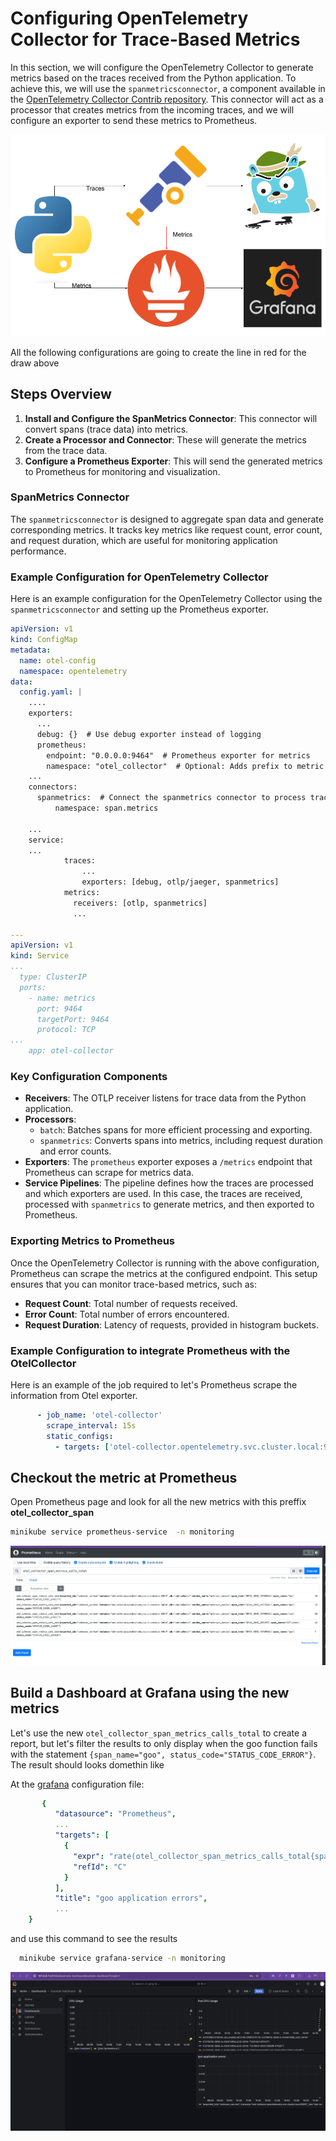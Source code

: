 # Configuring OpenTelemetry Collector for Trace-Based Metrics

In this section, we will configure the OpenTelemetry Collector to generate metrics based on the traces received from the Python application. To achieve this, we will use the `spanmetricsconnector`, a component available in the [OpenTelemetry Collector Contrib repository](https://github.com/open-telemetry/opentelemetry-collector-contrib/tree/main/connector/spanmetricsconnector). This connector will act as a processor that creates metrics from the incoming traces, and we will configure an exporter to send these metrics to Prometheus.

![python otelcollector jaeger](<python-otelcollector-jaeger.png>)

All the following configurations are going to create the line in red for the draw above

## Steps Overview

1. **Install and Configure the SpanMetrics Connector**: This connector will convert spans (trace data) into metrics.
2. **Create a Processor and Connector**: These will generate the metrics from the trace data.
3. **Configure a Prometheus Exporter**: This will send the generated metrics to Prometheus for monitoring and visualization.

### SpanMetrics Connector

The `spanmetricsconnector` is designed to aggregate span data and generate corresponding metrics. It tracks key metrics like request count, error count, and request duration, which are useful for monitoring application performance.

### Example Configuration for OpenTelemetry Collector

Here is an example configuration for the OpenTelemetry Collector using the `spanmetricsconnector` and setting up the Prometheus exporter.

```yaml
apiVersion: v1
kind: ConfigMap
metadata:
  name: otel-config
  namespace: opentelemetry
data:
  config.yaml: |
    ....
    exporters:
      ...
      debug: {}  # Use debug exporter instead of logging
      prometheus:
        endpoint: "0.0.0.0:9464"  # Prometheus exporter for metrics
        namespace: "otel_collector"  # Optional: Adds prefix to metric names
    ...
    connectors:
      spanmetrics:  # Connect the spanmetrics connector to process traces
          namespace: span.metrics

    ...
    service:
    ...
            traces: 
                ...
                exporters: [debug, otlp/jaeger, spanmetrics]
            metrics:
              receivers: [otlp, spanmetrics]
              ...

---
apiVersion: v1
kind: Service
...
  type: ClusterIP
  ports:
    - name: metrics
      port: 9464
      targetPort: 9464
      protocol: TCP
...
    app: otel-collector
```

### Key Configuration Components

- **Receivers**: The OTLP receiver listens for trace data from the Python application.
- **Processors**: 
  - `batch`: Batches spans for more efficient processing and exporting.
  - `spanmetrics`: Converts spans into metrics, including request duration and error counts.
- **Exporters**: The `prometheus` exporter exposes a `/metrics` endpoint that Prometheus can scrape for metrics data.
- **Service Pipelines**: The pipeline defines how the traces are processed and which exporters are used. In this case, the traces are received, processed with `spanmetrics` to generate metrics, and then exported to Prometheus.

### Exporting Metrics to Prometheus

Once the OpenTelemetry Collector is running with the above configuration, Prometheus can scrape the metrics at the configured endpoint. This setup ensures that you can monitor trace-based metrics, such as:
- **Request Count**: Total number of requests received.
- **Error Count**: Total number of errors encountered.
- **Request Duration**: Latency of requests, provided in histogram buckets.


### Example Configuration to integrate Prometheus with the OtelCollector

Here is an example  of the job required to let's Prometheus scrape the information from Otel exporter.
```yaml
      - job_name: 'otel-collector'
        scrape_interval: 15s
        static_configs:
          - targets: ['otel-collector.opentelemetry.svc.cluster.local:9464']  # Address of the OpenTelemetry Collector
```

## Checkout the metric at Prometheus

Open Prometheus page and look for all the new metrics with this preffix **otel_collector_span**
```bash
minikube service prometheus-service  -n monitoring
```
![metrics-at-prometheus](metrics-at-prometheus.png)

## Build a Dashboard at Grafana using the new metrics

Let's use the new `otel_collector_span_metrics_calls_total` to create a report, but let's filter the results to only display when the goo function fails with the statement `{span_name="goo", status_code="STATUS_CODE_ERROR"}`. The result should looks domethin like 

At the [grafana](./grafana.yaml) configuration file:
```yaml
       {
          "datasource": "Prometheus",
          ...
          "targets": [
            {
              "expr": "rate(otel_collector_span_metrics_calls_total{span_name=\"goo\", status_code=\"STATUS_CODE_ERROR\"}[5m])",
              "refId": "C"
            }
          ],
          "title": "goo application errors",
          ...
    }
```
and  use this command to see the results
``` bash
  minikube service grafana-service -n monitoring
```
![Granafa-dashboard](Granafa-dashboard.png)